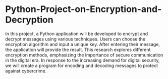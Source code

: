 # Python-Project-on-Encryption-and-Decryption
In this project, a Python application will be developed to encrypt and decrypt messages using various techniques. Users can choose the encryption algorithm and input a unique key. After entering their message, the application will provide the result. This research explores different encryption methods, emphasizing the importance of secure communication in the digital era. In response to the increasing demand for digital security, we will create a program for encoding and decoding messages to protect against cybercrime.
